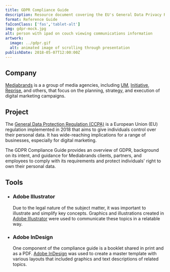 ```yaml
---
title: GDPR Compliance Guide
description: Resource document covering the EU's General Data Privacy Regulation (GDPR) and its implications for digital marketing
format: Reference Guide
faIconClass: ['fas','tablet-alt']
img: gdpr-mock.jpg
alt: person with ipad on couch viewing communications information
artwork:
  image: ../gdpr.gif
  alt: animated image of scrolling through presentation
publishDate: 2018-05-07T12:00:00Z
---
```


## Company

[Mediabrands](https://www.ipgmediabrands.com/) is a a group of media agencies, including [UM](https://www.umww.com/), [Initiative](https://initiative.com/), [Reprise](https://reprisedigital.com/), and others, that focus on the planning, strategy, and execution of digital marketing campaigns.

## Project

The [General Data Protection Regulation (CCPA)](https://gdpr-info.eu/) is a European Union (EU) regulation implemented in 2018 that aims to give individuals control over their personal data. It has wide-reaching implications for a range of businesses, especially for digital marketing.
<!--
<artwork :artwork="artwork"></artwork>
-->
The GDPR Compliance Guide provides an overview of GDPR, background on its intent, and guidance for Mediabrands clients, partners, and employees to comply with its requirements and protect individuals' right to own their personal data.

## Tools

- ### **Adobe Illustrator**
  Due to the legal nature of the subject matter, it was important to illustrate and simplify key concepts. Graphics and illustrations created in [Adobe Illustrator](https://www.adobe.com/products/illustrator.html) were used to communicate these topics in a relatable way.

- ### **Adobe InDesign**
  One component of the compliance guide is a booklet shared in print and as a PDF. [Adobe InDesign](https://www.adobe.com/products/indesign.html) was used to create a master template with various layouts that included graphics and text descriptions of related topics.